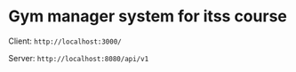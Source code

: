 # Gym manager system for itss course

Client: `http://localhost:3000/`

Server: `http://localhost:8080/api/v1`
